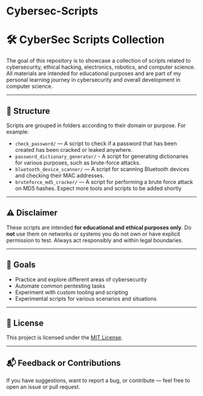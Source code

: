# Cybersec-Scripts

# 🛠️ CyberSec Scripts Collection

The goal of this repository is to showcase a collection of scripts related to cybersecurity, ethical hacking, electronics, robotics, and computer science. 
All materials are intended for educational purposes and are part of my personal learning journey in cybersecurity and overall development in computer science.

---

## 📁 Structure

Scripts are grouped in folders according to their domain or purpose. For example:

- `check_password/` — A script to check if a password that has been created has been cracked or leaked anywhere.
- `password_dictionary_generator/` - A script for generating dictionaries for various purposes, such as brute-force attacks.
- `bluetooth_device_scanner/` — A script for scanning Bluetooth devices and checking their MAC addresses.
- `bruteforce_md5_cracker/` — A script for performing a brute force attack on MD5 hashes.
Expect more tools and scripts to be added shortly

---

## ⚠️ Disclaimer

These scripts are intended **for educational and ethical purposes only**. Do **not** use them on networks or systems you do not own or have explicit permission to test. Always act responsibly and within legal boundaries.

---

## 📌 Goals

- Practice and explore different areas of cybersecurity
- Automate common pentesting tasks
- Experiment with custom tooling and scripting
- Experimental scripts for various scenarios and situations
  
---

## 🧾 License

This project is licensed under the [MIT License](LICENSE).

---

## 📬 Feedback or Contributions

If you have suggestions, want to report a bug, or contribute — feel free to open an issue or pull request.
